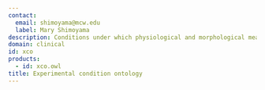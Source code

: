 ```yaml
---
contact: 
  email: shimoyama@mcw.edu
  label: Mary Shimoyama
description: Conditions under which physiological and morphological measurements are made both in the clinic and in studies involving humans or model organisms.
domain: clinical
id: xco
products: 
  - id: xco.owl
title: Experimental condition ontology
---
```

